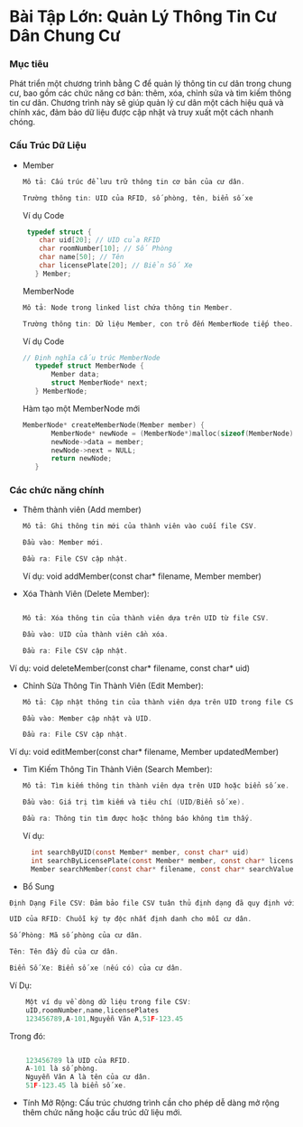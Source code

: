 # Bài Tập Lớn: Quản Lý Thông Tin Cư Dân Chung Cư

### Mục tiêu

Phát triển một chương trình bằng C để quản lý thông tin cư dân trong chung cư, bao gồm các chức năng cơ bản: thêm, xóa, chỉnh sửa và tìm kiếm thông tin cư dân. Chương trình này sẽ giúp quản lý cư dân một cách hiệu quả và chính xác, đảm bảo dữ liệu được cập nhật và truy xuất một cách nhanh chóng.

### Cấu Trúc Dữ Liệu

 - Member

    ```c
    Mô tả: Cấu trúc để lưu trữ thông tin cơ bản của cư dân.

    Trường thông tin: UID của RFID, số phòng, tên, biển số xe
    ```

    Ví dụ Code

   ```c
    typedef struct {
       char uid[20]; // UID của RFID
       char roomNumber[10]; // Số Phòng
       char name[50]; // Tên
       char licensePlate[20]; // Biển Số Xe
      } Member;

   
   ```

   MemberNode
   
   ```c
   Mô tả: Node trong linked list chứa thông tin Member.

   Trường thông tin: Dữ liệu Member, con trỏ đến MemberNode tiếp theo.
   ```

   Ví dụ Code

   ```c
   // Định nghĩa cấu trúc MemberNode
      typedef struct MemberNode {
          Member data;
          struct MemberNode* next;
      } MemberNode;
   ```
   Hàm tạo một MemberNode mới

   ```c
   MemberNode* createMemberNode(Member member) { 
          MemberNode* newNode = (MemberNode*)malloc(sizeof(MemberNode));
          newNode->data = member;
          newNode->next = NULL;
          return newNode;
      }
   
   ```
### Các chức năng chính

  - Thêm thành viên (Add member)

    ```c
    Mô tả: Ghi thông tin mới của thành viên vào cuối file CSV.

    Đầu vào: Member mới.

    Đầu ra: File CSV cập nhật.
    
    ```
    
    Ví dụ: void addMember(const char* filename, Member member)

 - Xóa Thành Viên (Delete Member):

   ```c

   Mô tả: Xóa thông tin của thành viên dựa trên UID từ file CSV.

   Đầu vào: UID của thành viên cần xóa.

   Đầu ra: File CSV cập nhật.
   
   ```
Ví dụ: void deleteMember(const char* filename, const char* uid)

- Chỉnh Sửa Thông Tin Thành Viên (Edit Member):

  ```c
  Mô tả: Cập nhật thông tin của thành viên dựa trên UID trong file CSV.

  Đầu vào: Member cập nhật và UID.

  Đầu ra: File CSV cập nhật.

  
  ```

Ví dụ: void editMember(const char* filename, Member updatedMember)

- Tìm Kiếm Thông Tin Thành Viên (Search Member):

  ```c
  Mô tả: Tìm kiếm thông tin thành viên dựa trên UID hoặc biển số xe.

  Đầu vào: Giá trị tìm kiếm và tiêu chí (UID/Biển số xe).

  Đầu ra: Thông tin tìm được hoặc thông báo không tìm thấy.
  
  ```

  Ví dụ:

  ```c
    int searchByUID(const Member* member, const char* uid)
    int searchByLicensePlate(const Member* member, const char* licensePlate)
    Member searchMember(const char* filename, const char* searchValue, SearchFunction searchFunc)
  
  ```

 -  Bổ Sung

   ```c
   Định Dạng File CSV: Đảm bảo file CSV tuân thủ định dạng đã quy định với các cột là UID của RFID, Số Phòng, Tên, và Biển Số Xe.

   UID của RFID: Chuỗi ký tự độc nhất định danh cho mỗi cư dân.

   Số Phòng: Mã số phòng của cư dân.

   Tên: Tên đầy đủ của cư dân.

   Biển Số Xe: Biển số xe (nếu có) của cư dân.
 ```

  Ví Dụ:

```c
    Một ví dụ về dòng dữ liệu trong file CSV:
    uID,roomNumber,name,licensePlates
    123456789,A-101,Nguyễn Văn A,51F-123.45

```

Trong đó:

```c

    123456789 là UID của RFID.
    A-101 là số phòng.
    Nguyễn Văn A là tên của cư dân.
    51F-123.45 là biển số xe.


```

- Tính Mở Rộng: Cấu trúc chương trình cần cho phép dễ dàng mở rộng thêm chức năng hoặc cấu trúc dữ liệu mới.

   
   
